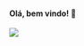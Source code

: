 #### Olá, bem vindo! 👋


<img align="left" widht="60%" src="https://github-readme-stats.vercel.app/api?username=igorsardinha&show_icons=true"/>
                                                                                                         
